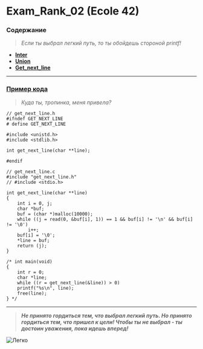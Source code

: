# Exam_Rank_02 (Ecole 42) 

### Содержание
> *Если ты выбрал легкий путь, то ты обойдешь стороной printf!*
* [**Inter**](https://github.com/i-galimov/Exam_Rank_02/tree/main/inter)
* [**Union**](https://github.com/i-galimov/Exam_Rank_02/tree/main/union)
* [**Get_next_line**](https://github.com/i-galimov/Exam_Rank_02/tree/main/get_next_line)
---
### [Пример кода](https://github.com/i-galimov/Exam_Rank_02/blob/main/get_next_line/get_next_line.c)
> *Куда ты, тропинка, меня привела?*
```
// get_next_line.h   
#ifndef GET_NEXT_LINE
# define GET_NEXT_LINE

#include <unistd.h>
#include <stdlib.h>

int get_next_line(char **line);

#endif

// get_next_line.c
#include "get_next_line.h"
// #include <stdio.h>

int get_next_line(char **line)
{
    int i = 0, j;
    char *buf;
    buf = (char *)malloc(10000);
    while ((j = read(0, &buf[i], 1)) == 1 && buf[i] != '\n' && buf[i] != '\0')
        i++;
    buf[i] = '\0';
    *line = buf;
    return (j);
}

/* int main(void)
{
    int r = 0;
    char *line;
    while ((r = get_next_line(&line)) > 0)
    printf("%s\n", line);
    free(line); 
} */
```
********
> ***Не принято гордиться тем, что выбрал легкий путь. Но принято гордиться тем, что пришел к цели! Чтобы ты не выбрал - ты достоин уважения, пока идешь вперед!***
> 
![Легко](https://cdn.pixabay.com/photo/2017/12/10/20/56/feather-3010848_1280.jpg)
